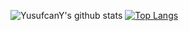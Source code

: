 ![YusufcanY's github stats](https://github-readme-stats.vercel.app/api?username=yusufcany&theme=dracula)
[![Top Langs](https://github-readme-stats.vercel.app/api/top-langs/?username=yusufcany&layout=compact?theme=dracula)](https://github.com/anuraghazra/github-readme-stats)
